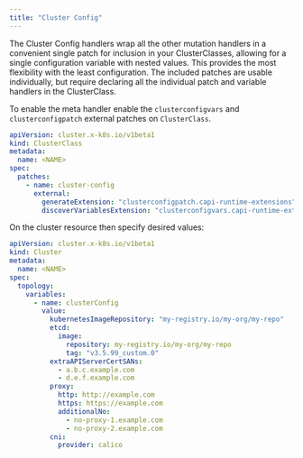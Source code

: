 ```yaml
---
title: "Cluster Config"
---
```


The Cluster Config handlers wrap all the other mutation handlers in a convenient single patch for inclusion in your
ClusterClasses, allowing for a single configuration variable with nested values. This provides the most flexibility
with the least configuration. The included patches are usable individually, but require declaring all the individual
patch and variable handlers in the ClusterClass.

To enable the meta handler enable the `clusterconfigvars` and `clusterconfigpatch` external patches on `ClusterClass`.

```yaml
apiVersion: cluster.x-k8s.io/v1beta1
kind: ClusterClass
metadata:
  name: <NAME>
spec:
  patches:
    - name: cluster-config
      external:
        generateExtension: "clusterconfigpatch.capi-runtime-extensions"
        discoverVariablesExtension: "clusterconfigvars.capi-runtime-extensions"
```

On the cluster resource then specify desired values:

```yaml
apiVersion: cluster.x-k8s.io/v1beta1
kind: Cluster
metadata:
  name: <NAME>
spec:
  topology:
    variables:
      - name: clusterConfig
        value:
          kubernetesImageRepository: "my-registry.io/my-org/my-repo"
          etcd:
            image:
              repository: my-registry.io/my-org/my-repo
              tag: "v3.5.99_custom.0"
          extraAPIServerCertSANs:
            - a.b.c.example.com
            - d.e.f.example.com
          proxy:
            http: http://example.com
            https: https://example.com
            additionalNo:
              - no-proxy-1.example.com
              - no-proxy-2.example.com
          cni:
            provider: calico
```
